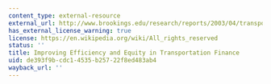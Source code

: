 ```yaml
---
content_type: external-resource
external_url: http://www.brookings.edu/research/reports/2003/04/transportation-wachs
has_external_license_warning: true
license: https://en.wikipedia.org/wiki/All_rights_reserved
status: ''
title: Improving Efficiency and Equity in Transportation Finance
uid: de393f9b-cdc1-4535-b257-22f8ed483ab4
wayback_url: ''
---
```

